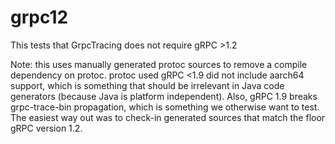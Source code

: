 # grpc12
This tests that GrpcTracing does not require gRPC >1.2

Note: this uses manually generated protoc sources to remove a compile dependency on protoc.
protoc used gRPC <1.9 did not include aarch64 support, which is something that should be irrelevant
in Java code generators (because Java is platform independent). Also, gRPC 1.9 breaks grpc-trace-bin
propagation, which is something we otherwise want to test. The easiest way out was to check-in
generated sources that match the floor gRPC version 1.2.
